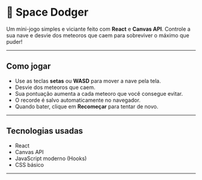 # 🚀 Space Dodger

Um mini-jogo simples e viciante feito com **React** e **Canvas API**. Controle a sua nave e desvie dos meteoros que caem para sobreviver o máximo que puder!

---

## Como jogar

- Use as teclas **setas** ou **WASD** para mover a nave pela tela.
- Desvie dos meteoros que caem.
- Sua pontuação aumenta a cada meteoro que você consegue evitar.
- O recorde é salvo automaticamente no navegador.
- Quando bater, clique em **Recomeçar** para tentar de novo.

---

## Tecnologias usadas

- React  
- Canvas API  
- JavaScript moderno (Hooks)  
- CSS básico  

---



